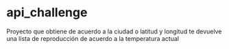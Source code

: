 # api_challenge
Proyecto que obtiene de acuerdo a la ciudad o latitud y longitud te devuelve una lista de reproducción de acuerdo a la temperatura actual
